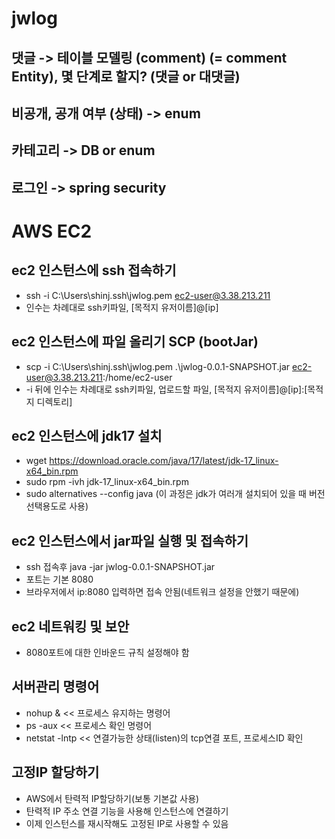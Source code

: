 # jwlog

## 댓글 -> 테이블 모델링 (comment) (= comment Entity), 몇 단계로 할지? (댓글 or 대댓글)

## 비공개, 공개 여부 (상태) -> enum

## 카테고리 -> DB or enum

## 로그인 -> spring security

# AWS EC2

## ec2 인스턴스에 ssh 접속하기
- ssh -i C:\Users\shinj\.ssh\jwlog.pem ec2-user@3.38.213.211
- 인수는 차례대로 ssh키파일, [목적지 유저이름]@[ip]

## ec2 인스턴스에 파일 올리기 SCP (bootJar)
- scp -i C:\Users\shinj\.ssh\jwlog.pem .\jwlog-0.0.1-SNAPSHOT.jar ec2-user@3.38.213.211:/home/ec2-user
- -i 뒤에 인수는 차례대로 ssh키파일, 업로드할 파일, [목적지 유저이름]@[ip]:[목적지 디렉토리]

## ec2 인스턴스에 jdk17 설치
- wget https://download.oracle.com/java/17/latest/jdk-17_linux-x64_bin.rpm
- sudo rpm -ivh jdk-17_linux-x64_bin.rpm
- sudo alternatives --config java (이 과정은 jdk가 여러개 설치되어 있을 때 버전 선택용도로 사용)

## ec2 인스턴스에서 jar파일 실행 및 접속하기
- ssh 접속후  java -jar jwlog-0.0.1-SNAPSHOT.jar
- 포트는 기본 8080
- 브라우저에서 ip:8080 입력하면 접속 안됨(네트워크 설정을 안했기 때문에)

## ec2 네트워킹 및 보안
- 8080포트에 대한 인바운드 규칙 설정해야 함

## 서버관리 명령어
- nohup & << 프로세스 유지하는 명령어
- ps -aux << 프로세스 확인 명령어
- netstat -lntp << 연결가능한 상태(listen)의 tcp연결 포트, 프로세스ID 확인

## 고정IP 할당하기
- AWS에서 탄력적 IP할당하기(보통 기본값 사용)
- 탄력적 IP 주소 연결 기능을 사용해 인스턴스에 연결하기
- 이제 인스턴스를 재시작해도 고정된 IP로 사용할 수 있음
